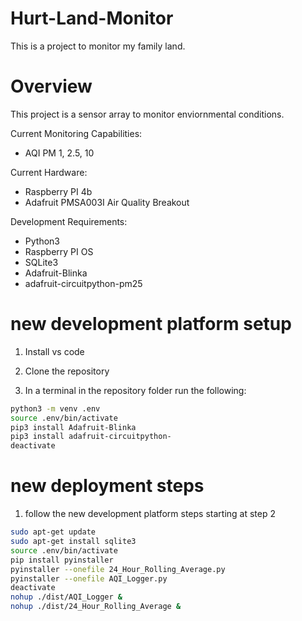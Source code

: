 # Hurt-Land-Monitor
This is a project to monitor my family land.

# Overview
This project is a sensor array to monitor enviornmental conditions.

Current Monitoring Capabilities:
- AQI PM 1, 2.5, 10

Current Hardware:
- Raspberry PI 4b
- Adafruit PMSA003I Air Quality Breakout

Development Requirements:
- Python3
- Raspberry PI OS
- SQLite3
- Adafruit-Blinka
- adafruit-circuitpython-pm25

# new development platform setup
1) Install vs code

2) Clone the repository

3) In a terminal in the repository folder run the following:
```bash
python3 -m venv .env
source .env/bin/activate
pip3 install Adafruit-Blinka
pip3 install adafruit-circuitpython-
deactivate
```

# new deployment steps
1) follow the new development platform steps starting at step 2

```bash
sudo apt-get update
sudo apt-get install sqlite3
source .env/bin/activate
pip install pyinstaller
pyinstaller --onefile 24_Hour_Rolling_Average.py
pyinstaller --onefile AQI_Logger.py
deactivate
nohup ./dist/AQI_Logger &
nohup ./dist/24_Hour_Rolling_Average &
```